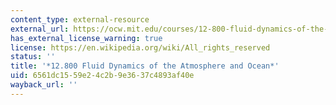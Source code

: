 ```yaml
---
content_type: external-resource
external_url: https://ocw.mit.edu/courses/12-800-fluid-dynamics-of-the-atmosphere-and-ocean-fall-2004/
has_external_license_warning: true
license: https://en.wikipedia.org/wiki/All_rights_reserved
status: ''
title: '*12.800 Fluid Dynamics of the Atmosphere and Ocean*'
uid: 6561dc15-59e2-4c2b-9e36-37c4893af40e
wayback_url: ''
---
```

